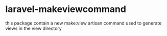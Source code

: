 # laravel-makeviewcommand
this package contain a new make:view artisan command used to generate views in the view directory
